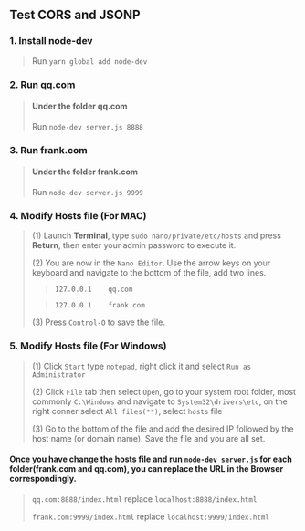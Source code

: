## Test CORS and JSONP
### 1. Install **node-dev**
>Run ```yarn global add node-dev```

### 2. Run **qq.com**
> #### Under the folder **qq.com**
> Run ```node-dev server.js 8888```


### 3. Run **frank.com**
> #### Under the folder **frank.com**
> Run ```node-dev server.js 9999```

### 4. Modify Hosts file (For  MAC)
> (1) Launch **Terminal**, type ```sudo nano/private/etc/hosts``` and press **Return**, then enter your admin password to execute it.
>
> (2) You are now in the ```Nano Editor```. Use the arrow keys on your keyboard and navigate to the bottom of the file, add two lines.
> > ```127.0.0.1    qq.com```
>
> > ```127.0.0.1    frank.com```
>
> (3) Press ```Control-O``` to save the file.


### 5. Modify Hosts file (For  Windows)
> (1) Click ```Start``` type ```notepad```, right click it and select ```Run as Administrator```
>
> (2) Click ```File``` tab then select ```Open```, go to your system root folder, most commonly ```C:\Windows``` and navigate to ```System32\drivers\etc```, on the right conner select ```All files(**)```, select  ```hosts``` file
>
> (3) Go to the bottom of the file and add the desired IP followed by the host name (or domain name). Save the file and you are all set.

#### Once you have change the hosts file and  run ```node-dev server.js``` for each folder(frank.com and qq.com), you can replace the URL in the Browser correspondingly.
> ```qq.com:8888/index.html```  replace ```localhost:8888/index.html```
>
> ```frank.com:9999/index.html``` replace ```localhost:9999/index.html```





